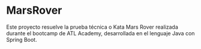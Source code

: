 # MarsRover
Este proyecto resuelve la prueba técnica o Kata Mars Rover realizada durante el bootcamp de ATL Academy, desarrollada en el lenguaje Java con Spring Boot.

